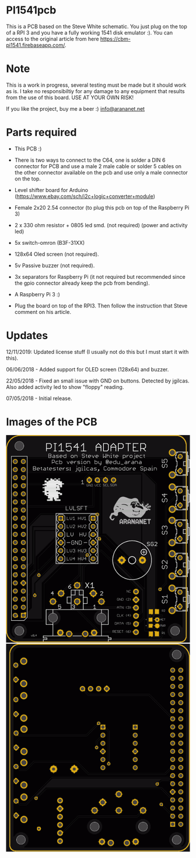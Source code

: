 # PI1541pcb

This is a PCB based on the Steve White schematic. You just plug on the top of a RPI 3 and you have a fully working 1541 disk emulator :). You can access to the original article from here https://cbm-pi1541.firebaseapp.com/.

# Note
This is a work in progress, several testing must be made but it should work as is. I take no responsibiltiy for any damage to any equipment that results from the use of this board. USE AT YOUR OWN RISK!

If you like the project, buy me a beer :) info@arananet.net

# Parts required

* This PCB :)
* There is two ways to connect to the C64, one is solder a DIN 6 connector for PCB and use a male 2 male cable or solder 5 cables on the other connector available on the pcb and use only a male connector on the top. 
* Level shifter board for Arduino (https://www.ebay.com/sch/i2c+logic+converter+module)
* Female 2x20 2.54 connector (to plug this pcb on top of the Raspberry Pi 3)
* 2 x 330 ohm resistor + 0805 led smd. (not required) (power and activity led)
* 5x switch-omron (B3F-31XX)
* 128x64 Oled screen (not required).
* 5v Passive buzzer (not required).
* 3x separators for Raspberry Pi (it not required but recommended since the gpio connector already keep the pcb from bending). 

* A Raspberry Pi 3 :)

* Plug the board on top of the RPI3. Then follow the instruction that Steve comment on his article.

# Updates

12/11/2019: Updated license stuff (I usually not do this but I must start it with this).

06/06/2018 - Added support for OLED screen (128x64) and buzzer.

22/05/2018 - Fixed an small issue with GND on buttons. Detected by jgilcas. Also added activity led to show "floppy" reading.

07/05/2018 - Initial release.





# Images of the PCB

<img src='https://github.com/arananet/pi1541pcb/blob/master/img/top.png'/>
<img src='https://github.com/arananet/pi1541pcb/blob/master/img/bottom.png'/>




